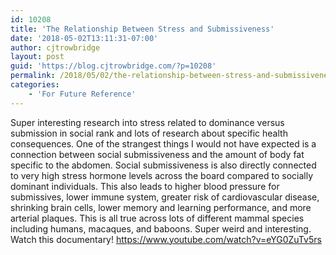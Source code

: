 ```yaml
---
id: 10208
title: 'The Relationship Between Stress and Submissiveness'
date: '2018-05-02T13:11:31-07:00'
author: cjtrowbridge
layout: post
guid: 'https://blog.cjtrowbridge.com/?p=10208'
permalink: /2018/05/02/the-relationship-between-stress-and-submissiveness/
categories:
    - 'For Future Reference'
---
```


Super interesting research into stress related to dominance versus submission in social rank and lots of research about specific health consequences. One of the strangest things I would not have expected is a connection between social submissiveness and the amount of body fat specific to the abdomen. Social submissiveness is also directly connected to very high stress hormone levels across the board compared to socially dominant individuals. This also leads to higher blood pressure for submissives, lower immune system, greater risk of cardiovascular disease, shrinking brain cells, lower memory and learning performance, and more arterial plaques. This is all true across lots of different mammal species including humans, macaques, and baboons. Super weird and interesting. Watch this documentary! https://www.youtube.com/watch?v=eYG0ZuTv5rs